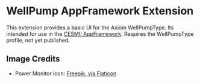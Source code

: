 # WellPump AppFramework Extension

This extension provides a basic UI for the Axiom WellPumpType. Its intended for use in the [CESMII AppFramework](https://github.com/cesmii/AppFramework). Requires the WellPumpType profile, not yet published.

## Image Credits

- Power Monitor icon: [Freepik, via Flaticon](https://www.flaticon.com/free-icons/water-pump)